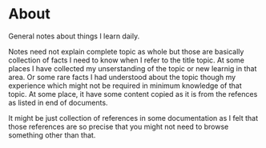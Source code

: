 # About

General notes about things I learn daily. 

Notes need not explain complete topic as whole but those are basically collection of facts I need to know when I refer to the title topic. At some places I have collected my unserstanding of the topic or new learnig in that area. Or some rare facts I had understood about the topic though my experience which might not be required in minimum knowledge of that topic. At some place, it have some content copied as it is from the refences as listed in end of documents. 

It might be just collection of references in some documentation as I felt that those references are so precise that you might not need to browse something other than that.